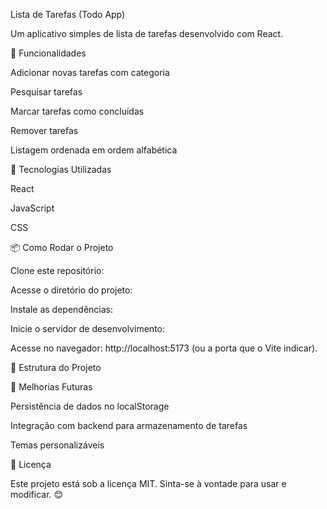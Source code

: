Lista de Tarefas (Todo App)

Um aplicativo simples de lista de tarefas desenvolvido com React.

📌 Funcionalidades

Adicionar novas tarefas com categoria

Pesquisar tarefas

Marcar tarefas como concluídas

Remover tarefas

Listagem ordenada em ordem alfabética

🚀 Tecnologias Utilizadas

React

JavaScript

CSS

📦 Como Rodar o Projeto

Clone este repositório:

Acesse o diretório do projeto:

Instale as dependências:

Inicie o servidor de desenvolvimento:

Acesse no navegador: http://localhost:5173 (ou a porta que o Vite indicar).

📁 Estrutura do Projeto

🔧 Melhorias Futuras

Persistência de dados no localStorage

Integração com backend para armazenamento de tarefas

Temas personalizáveis

📜 Licença

Este projeto está sob a licença MIT. Sinta-se à vontade para usar e modificar. 😊

